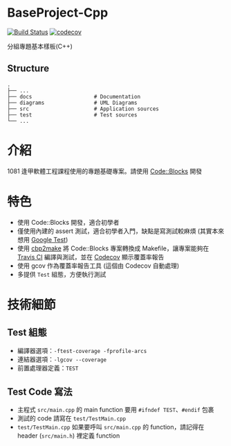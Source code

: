 # BaseProject-Cpp
[![Build Status](https://travis-ci.org/pacodeng/BaseProject.svg?branch=master)](https://travis-ci.org/pacodeng/BaseProject)
[![codecov](https://codecov.io/gh/pacodeng/BaseProject/branch/master/graph/badge.svg)](https://codecov.io/gh/pacodeng/BaseProject)

分組專題基本樣板(C++)

## Structure
```
.
├── ...
├── docs                    # Documentation
├── diagrams                # UML Diagrams
├── src                     # Application sources
├── test                    # Test sources
└── ...
```

# 介紹
1081 逢甲軟體工程課程使用的專題基礎專案。請使用 [Code::Blocks](http://www.codeblocks.org/) 開發

# 特色
* 使用 Code::Blocks 開發，適合初學者
* 僅使用內建的 assert 測試，適合初學者入門，缺點是寫測試較麻煩 (其實本來想用 [Google Test](https://github.com/google/googletest))
* 使用 [cbp2make](https://sourceforge.net/projects/cbp2make/) 將 Code::Blocks 專案轉換成 Makefile，讓專案能夠在 [Travis CI](https://travis-ci.org/) 編譯與測試，並在 [Codecov](https://codecov.io) 顯示覆蓋率報告
* 使用 gcov 作為覆蓋率報告工具 (這個由 Codecov 自動處理)
* 多提供 `Test` 組態，方便執行測試

# 技術細節
## Test 組態
* 編譯器選項：`-ftest-coverage -fprofile-arcs`
* 連結器選項：`-lgcov --coverage`
* 前置處理器定義：`TEST`

## Test Code 寫法
* 主程式 `src/main.cpp` 的 main function 要用 `#ifndef TEST`、`#endif` 包裹
* 測試的 code 請寫在 `test/TestMain.cpp`
* `test/TestMain.cpp` 如果要呼叫 `src/main.cpp` 的 function，請記得在 header (`src/main.h`) 裡定義 function
